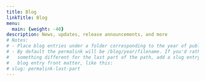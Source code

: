 ```yaml
---
title: Blog
linkTitle: Blog
menu:
  main: {weight: -40}
description: News, updates, release announcements, and more
# Notes:
# - Place blog entries under a folder corresponding to the year of publication.
# - By default the permalink will be /blog/year/filename. If you'd rather have
#   something different for the last part of the path, add a slug entry to your
#   blog entry front matter, like this:
# slug: permalink-last-part
---
```

